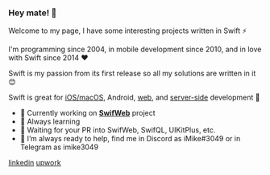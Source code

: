 ### Hey mate! 👋

Welcome to my page, I have some interesting projects written in Swift ⚡️

I'm programming since 2004, in mobile development since 2010, and in love with Swift since 2014 ❤️

Swift is my passion from its first release so all my solutions are written in it 😊

Swift is great for [iOS/macOS](https://github.com/MihaelIsaev/UIKitPlus), Android, [web](https://github.com/swifweb/), and [server-side](https://github.com/vapor/) development 💪

- 🔭 Currently working on [**SwifWeb**](https://github.com/swifweb/) project
- 📖 Always learning
- 🤝 Waiting for your PR into SwifWeb, SwifQL, UIKitPlus, etc.
- 💬 I’m always ready to help, find me in Discord as iMike#3049 or in Telegram as imike3049

[linkedin](https://www.linkedin.com/in/mihaelisaev/) [upwork](http://upwork.com/freelancers/~01e0f70e7b012fe926)
